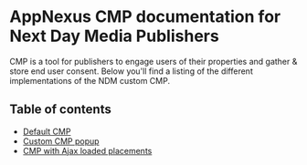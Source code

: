 # AppNexus CMP documentation for Next Day Media Publishers
CMP is a tool for publishers to engage users of their properties and gather & store end user consent.
Below you'll find a listing of the different implementations of the NDM custom CMP.

## Table of contents
- [Default CMP](NDMTAG.md)
- [Custom CMP popup](NDMTAG-CUSTOM.md)
- [CMP with Ajax loaded placements](NDMTAG-AJAX.md)